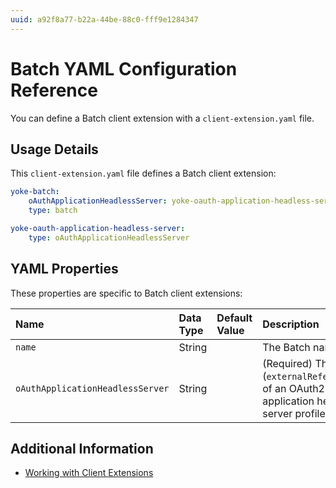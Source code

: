 ```yaml
---
uuid: a92f8a77-b22a-44be-88c0-fff9e1284347
---
```

# Batch YAML Configuration Reference

You can define a Batch client extension with a `client-extension.yaml` file.

## Usage Details

This `client-extension.yaml` file defines a Batch client extension:

```yaml
yoke-batch:
    oAuthApplicationHeadlessServer: yoke-oauth-application-headless-server
    type: batch

yoke-oauth-application-headless-server:
    type: oAuthApplicationHeadlessServer
```

## YAML Properties

These properties are specific to Batch client extensions:

| Name | Data Type | Default Value | Description |
| :--- | :--- | :--- | :--- |
| `name` | String | | The Batch name. |
| `oAuthApplicationHeadlessServer` | String | | (Required) The identity (`externalReferenceCode`) of an OAuth2 application headless server profile. |

## Additional Information

* [Working with Client Extensions](../working-with-client-extensions.md)
